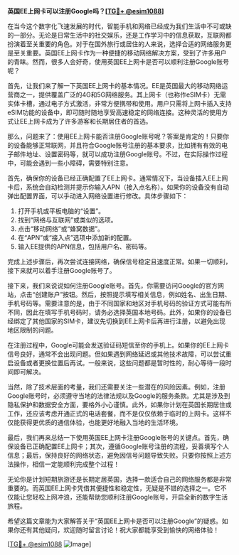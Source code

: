 **英国EE上网卡可以注册Google吗？[[TG💪+ @esim1088](https://t.me/s/esim1088)]**

在当今这个数字化飞速发展的时代，智能手机和网络已经成为我们生活中不可或缺的一部分。无论是日常生活中的社交娱乐，还是工作学习中的信息获取，互联网都扮演着至关重要的角色。对于在国外旅行或居住的人来说，选择合适的网络服务更是至关重要。英国EE上网卡作为一种便捷的移动网络解决方案，受到了许多用户的青睐。然而，很多人会好奇，使用英国EE上网卡是否可以顺利注册Google账号呢？

首先，让我们来了解一下英国EE上网卡的基本情况。EE是英国最大的移动网络运营商之一，提供覆盖广泛的4G和5G网络服务。其上网卡（也称作eSIM卡）无需实体卡槽，通过电子方式激活，非常方便携带和使用。用户只需将上网卡插入支持eSIM功能的设备中，即可随时随地享受高速稳定的网络连接。这种灵活的使用方式让EE上网卡成为了许多游客和长期居住者的首选。

那么，问题来了：使用EE上网卡能否注册Google账号呢？答案是肯定的！只要你的设备能够正常联网，并且符合Google账号注册的基本要求，比如拥有有效的电子邮件地址、设置密码等，就可以成功注册Google账号。不过，在实际操作过程中，可能会遇到一些小障碍，需要特别注意。

首先，确保你的设备已经正确配置了EE上网卡。通常情况下，当设备插入EE上网卡后，系统会自动检测并提示你输入APN（接入点名称）。如果你的设备没有自动弹出配置界面，可以手动进入网络设置进行修改。具体步骤如下：

1. 打开手机或平板电脑的“设置”。
2. 找到“网络与互联网”或类似的选项。
3. 点击“移动网络”或“蜂窝数据”。
4. 在“APN”或“接入点”选项中添加新的配置。
5. 输入EE提供的APN信息，包括用户名、密码等。

完成上述步骤后，再次尝试连接网络，确保信号稳定且速度正常。如果一切顺利，接下来就可以着手注册Google账号了。

接下来，我们来说说如何注册Google账号。首先，你需要访问Google的官方网站，点击“创建账户”按钮。然后，按照提示填写相关信息，例如姓名、出生日期、手机号码等。需要注意的是，由于不同国家和地区对手机号码的验证方式可能有所不同，因此在填写手机号码时，请务必选择英国本地号码。此外，如果你的设备已经绑定了其他国家的SIM卡，建议先切换到EE上网卡后再进行注册，以避免出现地区限制的问题。

在注册过程中，Google可能会发送验证码短信至你的手机上。如果你的EE上网卡信号良好，通常不会出现问题。但如果遇到网络延迟或其他技术故障，可以尝试重启设备或者更换位置后再试。一般来说，这些问题都是暂时性的，耐心等待一段时间即可解决。

当然，除了技术层面的考量，我们还需要关注一些潜在的风险因素。例如，注册Google账号时，必须遵守当地的法律法规以及Google的服务条款。尤其是涉及到隐私保护和数据安全方面，要格外小心谨慎。此外，如果你计划在英国长期居住或工作，还应该考虑开通正式的电话套餐，而不是仅仅依赖于临时的上网卡。这样不仅能获得更优质的通信体验，也能更好地融入当地的生活环境。

最后，我们再来总结一下使用英国EE上网卡注册Google账号的关键点。首先，确保设备已正确配置EE上网卡；其次，遵循Google账号注册的流程，妥善填写个人信息；最后，保持良好的网络状态，避免因信号问题导致失败。只要你按照上述方法操作，相信一定能顺利完成整个过程！

无论你是计划短期旅游还是长期定居英国，选择一款适合自己的网络服务都是非常重要的。而英国EE上网卡凭借其便捷性和稳定性，无疑是不错的选择之一。它不仅能让您轻松上网冲浪，还能帮助您顺利注册Google账号，开启全新的数字生活旅程。

希望这篇文章能为大家解答关于“英国EE上网卡是否可以注册Google”的疑惑。如果你还有其他疑问，欢迎随时留言讨论！祝大家都能享受到愉快的网络体验！

[[TG💪+ @esim1088](https://t.me/s/esim1088) ![Image](https://i.postimg.cc/4NQfJmqS/Snipaste-2025-05-13-00-14-12.png)]